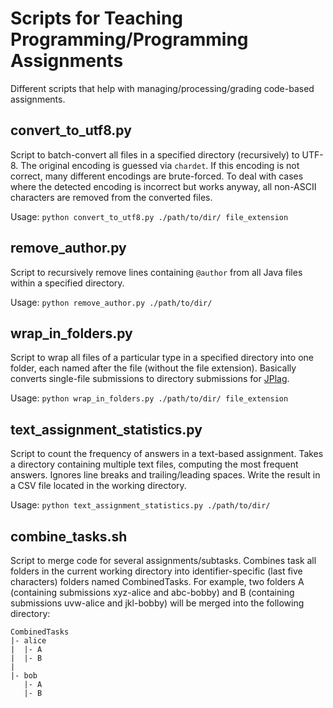 # Scripts for Teaching Programming/Programming Assignments
Different scripts that help with managing/processing/grading code-based assignments.

## convert_to_utf8.py
Script to batch-convert all files in a specified directory (recursively) to UTF-8. The original encoding is guessed via `chardet`. If this encoding is not correct, many different encodings are brute-forced.
To deal with cases where the detected encoding is incorrect but works anyway, all non-ASCII characters are removed from the converted files.

Usage: `python convert_to_utf8.py ./path/to/dir/ file_extension`

## remove_author.py
Script to recursively remove lines containing `@author` from all Java files within a specified directory.

Usage: `python remove_author.py ./path/to/dir/`

## wrap_in_folders.py
Script to wrap all files of a particular type in a specified directory into one folder, each named after the file (without the file extension). Basically converts single-file submissions to directory submissions for [JPlag](https://github.com/jplag/JPlag).

Usage: `python wrap_in_folders.py ./path/to/dir/ file_extension`

## text_assignment_statistics.py

Script to count the frequency of answers in a text-based assignment. Takes a directory containing multiple text files, computing the most frequent answers. Ignores line breaks and trailing/leading spaces. Write the result in a CSV file located in the working directory.

Usage: `python text_assignment_statistics.py ./path/to/dir/`


## combine_tasks.sh

Script to merge code for several assignments/subtasks. Combines task all folders in the current working directory into identifier-specific (last five characters) folders named CombinedTasks. For example, two folders A (containing submissions xyz-alice and abc-bobby) and B (containing submissions uvw-alice and jkl-bobby) will be merged into the following directory:

```shell
CombinedTasks
|- alice
|  |- A
|  |- B
|
|- bob
   |- A
   |- B
```
